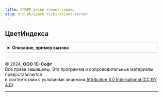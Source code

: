 ```yaml
---
title: СПАРК риски клиент сервер
slug: erp_uh/spark-riski-klient-server
---
```



## ЦветИндекса
<details style="margin: 1em 0; padding: 0.5em; border: 1px solid #ccc; border-radius: 6px;">

<summary style="font-weight: bold; cursor: pointer;">Описание, пример вызова</summary>

```bsl

// Функция по значению индекса выдает цвет.
// Значения цветов должны соответствовать элементам стиля:
//  ЦветГрадацияСПАРКНизкийРиск, ЦветГрадацияСПАРКСреднийРиск, ЦветГрадацияСПАРКВысокийРиск.
//
// Параметры:
//  ЗначениеИндекса - Число, NULL, Неопределено - числовое значение индекса;
//  ИмяИндекса      - Строка - одно из значений:
//                      - ИндексДолжнойОсмотрительности,
//                      - ИндексПлатежнойДисциплины,
//                      - ИндексФинансовогоРиска
//                      - СводныйИндикатор.
//
// Возвращаемое значение:
//   Цвет - цвет текста по значению индекса.
//
Функция ЦветИндекса(ЗначениеИндекса, ИмяИндекса) Экспорт
```

Пример вызова
```bsl
Результат = СПАРКРискиКлиентСервер.ЦветИндекса(ЗначениеИндекса, ИмяИндекса) 
```
</details>

---

© 2024, **ООО 1С-Софт**  
Все права защищены. Эта программа и сопроводительные материалы предоставляются  
в соответствии с условиями лицензии [Attribution 4.0 International (CC BY 4.0)](https://creativecommons.org/licenses/by/4.0/legalcode).

---
